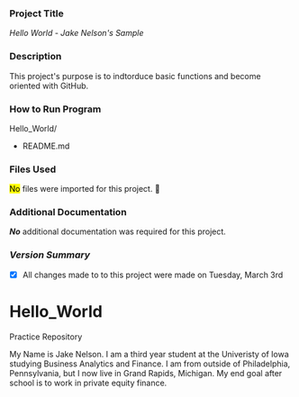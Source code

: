 ### **Project Title**
*Hello World - Jake Nelson's Sample*

### **Description**
This project's purpose is to indtorduce basic functions and become oriented with GitHub.

### **How to Run Program**
Hello_World/
- README.md
    
### **Files Used**
<mark>No</mark> files were imported for this project. 🙏

### **Additional Documentation**
**_No_** additional documentation was required for this project. 

### *Version Summary*
- [X] All changes made to to this project were made on Tuesday, March 3rd




# Hello_World
Practice Repository 


My Name is Jake Nelson. I am a third year student at the Univeristy of Iowa studying Business Analytics and Finance. I am from outside of Philadelphia, Pennsylvania, but I now live in Grand Rapids, Michigan. My end goal after school is to work in private equity finance. 
